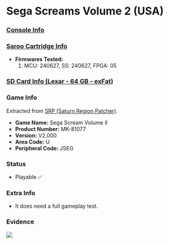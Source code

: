 # Sega Screams Volume 2 (USA)

### [Console Info](../../../../Info/Consoles/VA13/README.md)

### [Saroo Cartridge Info](../../../../Info/Cartridges/GuangzhouSanStarOnlineShop/1.6/README.md)

- <b>Firmwares Tested:</b>
  1. MCU: 240627, SS: 240627, FPGA: 05

### [SD Card Info (Lexar - 64 GB - exFat)](../../../../Info/SdCards/Lexar/64GB/exfat/README.md)

### Game Info

Extracted from [SRP (Saturn Region Patcher)](https://segaxtreme.net/resources/saturn-region-patcher.81/download).

- <b>Game Name:</b> Sega Scream Volume II
- <b>Product Number:</b> MK-81077
- <b>Version:</b> V2.000
- <b>Area Code:</b> U
- <b>Peripheral Code:</b> JSEG

### Status

- Playable :white_check_mark:

### Extra Info

- It does need a full gameplay test.

### Evidence

[![](https://img.youtube.com/vi/xi41BvgLZac/0.jpg)](https://www.youtube.com/watch?v=xi41BvgLZac)
